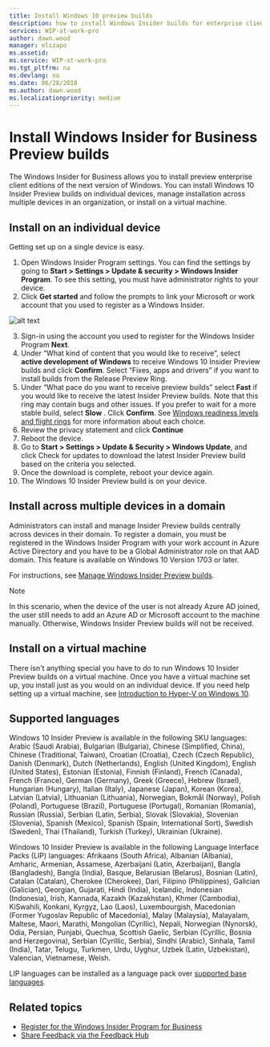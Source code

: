 ```yaml
---
title: Install Windows 10 preview builds
description: how to install Windows Insider builds for enterprise client devices
services: WIP-at-work-pro
author: dawn.wood
manager: elizapo
ms.assetid: 
ms.service: WIP-at-work-pro
ms.tgt_pltfrm: na
ms.devlang: na
ms.date: 06/28/2018
ms.author: dawn.wood
ms.localizationpriority: medium
---
```




# Install Windows Insider for Business Preview builds
The Windows Insider for Business allows you to install preview enterprise client editions of the next version of Windows. You can install Windows 10 Insider Preview builds on individual devices, manage installation across multiple devices in an organization, or install on a virtual machine. 

## Install on an individual device
Getting set up on a single device is easy. 
1. Open Windows Insider Program settings. You can find the settings by going to <b>Start > Settings > Update & security > Windows Insider Program</b>. To see this setting, you must have administrator rights to your device.
2. Click <b>Get started</b> and follow the prompts to link your Microsoft or work account that you used to register as a Windows Insider. 

![alt text](images/wip4biz_prompts.png "Get started button for installing WIP builds")

3. Sign-in using the account you used to register for the Windows Insider Program <b>Next</b>.
4. Under “What kind of content that you would like to receive”, select <b>active development of Windows</b> to receive Windows 10 Insider Preview builds and click <b>Confirm</b>. Select “Fixes, apps and drivers” if you want to install builds from the Release Preview Ring. 
5. Under “What pace do you want to receive preview builds” select <b>Fast</b> if you would like to receive the latest Insider Preview builds. Note that this ring may contain bugs and other issues. If you prefer to wait for a more stable build, select <b>Slow</b> . Click <b>Confirm</b>. See [Windows readiness levels and flight rings](wip-4-biz-flight-levels-and-rings.md) for more information about each choice. 
6. Review the privacy statement and click <b>Continue</b>
7. Reboot the device. 
8. Go to <b>Start > Settings > Update & Security > Windows Update</b>, and click Check for updates to download the latest Insider Preview build based on the criteria you selected.
9. Once the download is complete, reboot your device again. 
10. The Windows 10 Insider Preview build is on your device. 

## Install across multiple devices in a domain 
Administrators can install and manage Insider Preview builds centrally across devices in their domain. To register a domain, you must be registered in the Windows Insider Program with your work account in Azure Active Directory and you have to be a Global Administrator role on that AAD domain. This feature is available on Windows 10 Version 1703 or later. 

For instructions, see [Manage Windows Insider Preview builds](wip-4-biz-manage-builds.md).

> [!NOTE]
> In this scenario, when the device of the user is not already Azure AD joined, the user still needs to add an Azure AD or Microsoft account to the machine manually. Otherwise, Windows Insider Preview builds will not be received.

## Install on a virtual machine
There isn't anything special you have to do to run Windows 10 Insider Preview builds on a virtual machine. Once you have a virtual machine set up, you install just as you would on an individual device. If you need help setting up a virtual machine, see [Introduction to Hyper-V on Windows 10](https://docs.microsoft.com/virtualization/hyper-v-on-windows/about/).

## Supported languages
Windows 10 Insider Preview is available in the following SKU languages:
Arabic (Saudi Arabia), Bulgarian (Bulgaria), Chinese (Simplified, China), Chinese (Traditional, Taiwan), Croatian (Croatia), Czech (Czech Republic), Danish (Denmark), Dutch (Netherlands), English (United Kingdom), English (United States), Estonian (Estonia), Finnish (Finland), French (Canada), French (France), German (Germany), Greek (Greece), Hebrew (Israel), Hungarian (Hungary), Italian (Italy), Japanese (Japan), Korean (Korea), Latvian (Latvia), Lithuanian (Lithuania), Norwegian, Bokmål (Norway), Polish (Poland), Portuguese (Brazil), Portuguese (Portugal), Romanian (Romania), Russian (Russia), Serbian (Latin, Serbia), Slovak (Slovakia), Slovenian (Slovenia), Spanish (Mexico), Spanish (Spain, International Sort), Swedish (Sweden), Thai (Thailand), Turkish (Turkey), Ukrainian (Ukraine).

Windows 10 Insider Preview is available in the following Language Interface Packs (LIP) languages:
Afrikaans (South Africa), Albanian (Albania), Amharic, Armenian, Assamese, Azerbaijani (Latin, Azerbaijan), Bangla (Bangladesh), Bangla (India), Basque, Belarusian (Belarus), Bosnian (Latin), Catalan (Catalan), Cherokee (Cherokee), Dari, Filipino (Philippines), Galician (Galician), Georgian, Gujarati, Hindi (India), Icelandic, Indonesian (Indonesia), Irish, Kannada, Kazakh (Kazakhstan), Khmer (Cambodia), KiSwahili, Konkani, Kyrgyz, Lao (Laos), Luxembourgish, Macedonian (Former Yugoslav Republic of Macedonia), Malay (Malaysia), Malayalam, Maltese, Maori, Marathi, Mongolian (Cyrillic), Nepali, Norwegian (Nynorsk), Odia, Persian, Punjabi, Quechua, Scottish Gaelic, Serbian (Cyrillic, Bosnia and Herzegovina), Serbian (Cyrillic, Serbia), Sindhi (Arabic), Sinhala, Tamil (India), Tatar, Telugu, Turkmen, Urdu, Uyghur, Uzbek (Latin, Uzbekistan), Valencian, Vietnamese, Welsh.

LIP languages can be installed as a language pack over [supported base languages](https://support.microsoft.com/en-us/help/14236/language-packs).

## Related topics

* [Register for the Windows Insider Program for Business](wip-4-biz-register.md)
* [Share Feedback via the Feedback Hub](wip-4-biz-feedback-hub.md)
